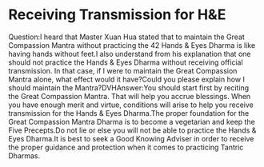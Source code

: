 # Receiving Transmission for H&E

Question:I heard that Master Xuan Hua stated that to maintain the Great Compassion Mantra without practicing the 42 Hands & Eyes Dharma is like having hands without feet.I also understand from his explanation that one should not practice the Hands & Eyes Dharma without receiving official transmission. In that case, if I were to maintain the Great Compassion Mantra alone, what effect would it have?Could you please explain how I should maintain the Mantra?​DVH      ​Answer:You should start first by reciting the Great Compassion Mantra. That will help you accrue blessings. When you have enough merit and virtue, conditions will arise to help you receive transmission for the Hands & Eyes Dharma.The proper foundation for the Great Compassion Mantra Dharma is to become a vegetarian and keep the Five Precepts.Do not lie or else you will not be able to practice the Hands & Eyes Dharma.​It is best to seek a Good Knowing Adviser in order to receive the proper guidance and protection when it comes to practicing Tantric Dharmas.